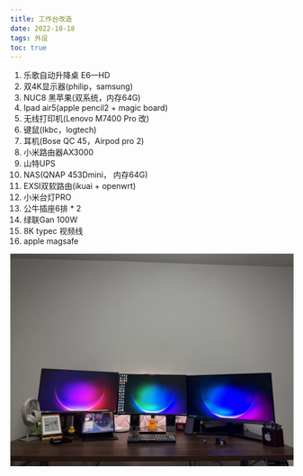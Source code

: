 ```yaml
---
title: 工作台改造
date: 2022-10-18
tags: 外设
toc: true 
---
```





1. 乐歌自动升降桌 E6—HD 
2. 双4K显示器(philip，samsung)
3. NUC8 黑苹果(双系统，内存64G) <!--more-->
4. Ipad air5(apple pencil2 + magic board)
5. 无线打印机(Lenovo M7400 Pro 改)
6. 键鼠(Ikbc，logtech)
7. 耳机(Bose QC 45，Airpod pro 2) 
8. 小米路由器AX3000
9. 山特UPS
10. NAS(QNAP 453Dmini， 内存64G)
11. EXSI双软路由(ikuai + openwrt)
12. 小米台灯PRO
13. 公牛插座6排 * 2
14. 绿联Gan 100W
15. 8K typec 视频线
16. apple magsafe 



![我的桌面](https://raw.githubusercontent.com/Xu-Hardy/image-host/master/60abeac9c3c566680d56d37f8fe06e6.jpg)